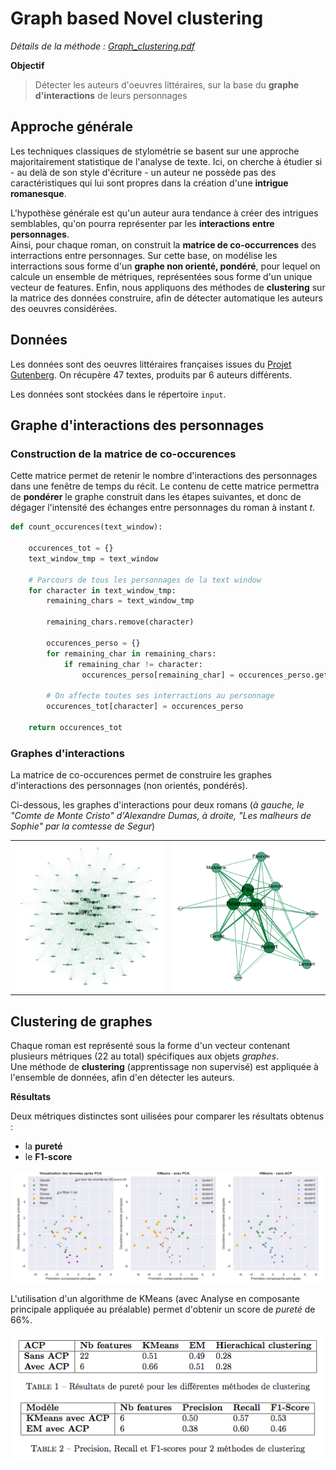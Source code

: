 # Graph based Novel clustering

_Détails de la méthode : [Graph_clustering.pdf](https://github.com/simondelarue/Graph-based_Novel_Clustering/blob/main/Graph_Clustering.pdf)_

**Objectif**
> Détecter les auteurs d'oeuvres littéraires, sur la base du **graphe d'interactions** de leurs personnages

## Approche générale

Les techniques classiques de stylométrie se basent sur une approche majoritairement statistique de l'analyse de texte. Ici, on cherche à étudier si - au delà de son style d'écriture - un auteur ne possède pas des caractéristiques qui lui sont propres dans la création d'une **intrigue romanesque**.

L'hypothèse générale est qu'un auteur aura tendance à créer des intrigues semblables, qu'on pourra représenter par les **interactions entre personnages**.   
Ainsi, pour chaque roman, on construit la **matrice de co-occurrences** des interractions entre personnages. Sur cette base, on modélise les interractions sous forme d'un **graphe non orienté, pondéré**, pour lequel on calcule un ensemble de métriques, représentées sous forme d'un unique vecteur de features. 
Enfin, nous appliquons des méthodes de **clustering** sur la matrice des données construire, afin de détecter automatique les auteurs des oeuvres considérées.

## Données

Les données sont des oeuvres littéraires françaises issues du [Projet Gutenberg](http://www.gutenberg.org/). On récupère 47 textes, produits par 6 auteurs différents.

Les données sont stockées dans le répertoire `input`.

## Graphe d'interactions des personnages

### Construction de la matrice de co-occurences

Cette matrice permet de retenir le nombre d'interactions des personnages dans une fenêtre de temps du récit. Le contenu de cette matrice permettra de **pondérer** le graphe construit dans les étapes suivantes, et donc de dégager l'intensité des échanges entre personnages du roman à instant $t$.

```python
def count_occurences(text_window):
    
    occurences_tot = {}
    text_window_tmp = text_window

    # Parcours de tous les personnages de la text window
    for character in text_window_tmp:
        remaining_chars = text_window_tmp

        remaining_chars.remove(character)

        occurences_perso = {}
        for remaining_char in remaining_chars:
            if remaining_char != character:
                occurences_perso[remaining_char] = occurences_perso.get(remaining_char, 0) + 1

        # On affecte toutes ses interractions au personnage
        occurences_tot[character] = occurences_perso 
        
    return occurences_tot
```

### Graphes d'interactions

La matrice de co-occurences permet de construire les graphes d'interactions des personnages (non orientés, pondérés).   

Ci-dessous, les graphes d'interactions pour deux romans (_à gauche, le "Comte de Monte Cristo" d'Alexandre Dumas, à droite, "Les malheurs de Sophie" par la comtesse de Segur_)

<table><tr>
<td> <img src="/img/network1.png" style="width: 500px;"/> </td>
<td> <img src="img/network2.png" style="width: 500px;"/> </td>
</tr></table>


## Clustering de graphes

Chaque roman est représenté sous la forme d'un vecteur contenant plusieurs métriques (22 au total) spécifiques aux objets _graphes_.  
Une méthode de **clustering** (apprentissage non supervisé) est appliquée à l'ensemble de données, afin d'en détecter les auteurs.

**Résultats**

Deux métriques distinctes sont uilisées pour comparer les résultats obtenus :
- la **pureté** 
- le **F1-score**

 <img src="img/KMeans.png" alt="KMeans" class="center"> 

 L'utilisation d'un algorithme de KMeans (avec Analyse en composante principale appliquée au préalable) permet d'obtenir un score de _pureté_ de 66%.
 
 <img src="img/res.png" alt="Results" class="center"> 




